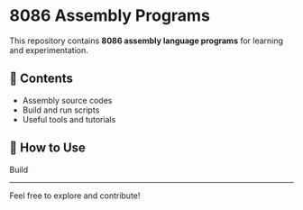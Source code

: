 # 8086 Assembly Programs  

This repository contains **8086 assembly language programs** for learning and experimentation.  

## 📂 Contents  
- Assembly source codes  
- Build and run scripts  
- Useful tools and tutorials  

## 🚀 How to Use  
Build   

---
Feel free to explore and contribute!  
